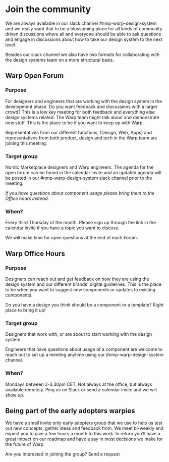 # Join the community

We are always available in our slack channel #nmp-warp-design-system and we really want that to be a blossoming place for all kinds of community driven discussions where all and everyone should be able to ask questions and engage in discussions about how to take our design system to the next level.

Besides our slack channel we also have two formats for collaborating with the design systems team on a more structural basis.

## Warp Open Forum

### Purpose

For designers and engineers that are working with the design system in the development phase. Do you want feedback and discussions with a larger crowd? This is a low key meeting for both feedback and everything else design systems related. The Warp team might talk about and demonstrate new stuff. This is the place to be if you want to keep up with Warp.

Representatives from our different functions, (Design, Web, Apps) and representatives from both product, design and tech in the Warp team are joining this meeting.

### Target group

Nordic Marketplace designers and Warp engineers. The agenda for the open forum can be found in the calendar invite and an updated agenda will be posted in our #nmp-warp-design-system slack channel prior to the meeting.

*If you have questions about component usage please bring them to the Office hours instead.*

### When?

Every third Thursday of the month. Please sign up through the link in the calendar invite if you have a topic you want to discuss.

We will make time for open questions at the end of each Forum.

## Warp Office Hours

### Purpose

Designers can reach out and get feedback on how they are using the design system and our different brands' digital guidelines. This is the place to be when you want to suggest new components or updates to existing components.

Do you have a design you think should be a component or a template? Right place to bring it up!

### Target group

Designers that work with, or are about to start working with the design system.

Engineers that have questions about usage of a component are welcome to reach out to set up a meeting anytime using our #nmp-warp-design-system channel.

### When?

Mondays between 2-3.30pm CET. Not always at the office, but always available remotely. Ping us on Slack or send a calendar invite and we will show up.

## Being part of the early adopters warpies

We have a small invite only early adopters group that we use to help us test out new concepts, gather ideas and feedback from. We meet bi-weekly and expect you to give a few hours a month to this work. In return you’ll have a great impact on our roadmap and have a say in most decisions we make for the future of Warp.

Are you interested in joining the group? Send a request